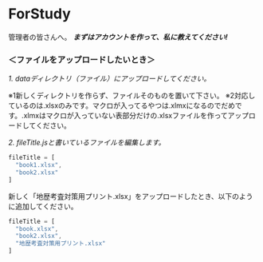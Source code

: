 # ForStudy
管理者の皆さんへ。
***まずはアカウントを作って、私に教えてください!***

### ＜ファイルをアップロードしたいとき＞
*1. dataディレクトリ（ファイル）にアップロードしてください。*

※1新しくディレクトリを作らず、ファイルそのものを置いて下さい。
※2対応しているのは.xlsxのみです。マクロが入ってるやつは.xlmxになるのでだめです。.xlmxはマクロが入っていない表部分だけの.xlsxファイルを作ってアップロードしてください。


*2. fileTitle.jsと書いているファイルを編集します。*
```javascript:fileTitle.js
fileTitle = [
  "book1.xlsx",
  "book2.xlsx"
]
```

新しく「地歴考査対策用プリント.xlsx」をアップロードしたとき、以下のように追加してください。

```javascript:fileTitle.js
fileTitle = [
  "book.xlsx",
  "book2.xlsx",
  "地歴考査対策用プリント.xlsx"
]
